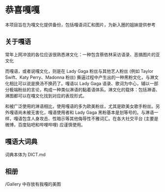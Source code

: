 # **恭喜嘎嘎**

本项目旨在为嘎文化提供备份，包括嘎语词汇和图片，为新入圈的姐妹提供参考


## 关于嘎语

常年上网冲浪的各位应该很熟悉淋文化：一种包含蔡依林采访语录、恶搞图片的亚文化

而嘎语，或者说嘎文化，则是在 Lady Gaga 粉丝与其他艺人粉丝 (例如 Taylor Swift、Katy Perry、Madonna 粉丝) 撕逼过程中产生出的一种黑粉文化，与淋文化相比可以说是换汤不换药了。嘎语以 Lady Gaga 语录、歌词为中心，辅以一部分极端粉丝的言论，构成一种类似淋语的黏着语体系。淋文化的载体：包括淋语、淋图都可以在嘎文化找到对应的表现形式。

和被广泛使用的淋语相比，使用嘎语的多为欧美粉丝，尤其是欧美女歌手粉丝。另外嘎语尚未被无害化，嘎语使用者和 Lady Gaga 黑粉基本是划等号的。与淋语一样，嘎语包含人身攻击、性暗示等其他侮辱性不雅词汇。在各大社交平台 (主要是微博，百度贴吧和哔哩哔哩) 应谨慎使用。


## 嘎语大词典

词典本体为 DICT.md


## 相册

/Gallery 中存放有我嘎的美图
